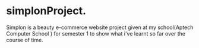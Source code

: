 # simplonProject.
Simplon is a beauty e-commerce website project given at my school(Aptech Computer School )
for semester 1 to show what i've learnt so far over the course of time.
